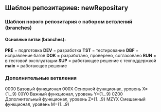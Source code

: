 ## Шаблон репозитариев: newRepositary
### Шаблон нового репозитария с набором ветвлений (branches)

#### Основные ветви (branches):
**PRE** = подготовка
**DEV** = разработка
**TST** = тестирование
**DBF** = исправление багов
**DOK** = разработано, проверено, согласовано
**RUN** = в тестовой эксплуатации
**SUP** = работающее решение с техподдержкой
**main** = работающее решение

### Дополнительные ветвления
0000 Базовый функционал
000X Основной функционал, уровень X={1...9}
00Y0 Важный функционал, уровень Y={1...9}
0Z00 Дополнительный функционал, уровень Z={1...9}
MZYX Смешанный функционал, уровень M={1...9}

